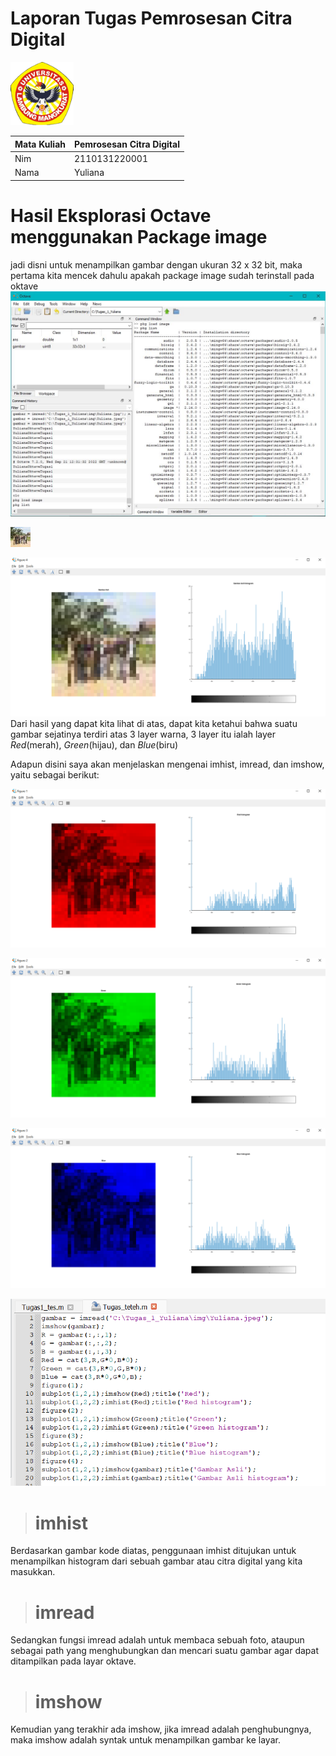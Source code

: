 # Laporan Tugas Pemrosesan Citra Digital
<img src="/Gambar/Gambar-Tugas-2/Logo-ULM.png" width="20%" height="20%">

Mata Kuliah | Pemrosesan Citra Digital
--------|--------
Nim | 2110131220001
Nama | Yuliana

# Hasil Eksplorasi Octave menggunakan Package image
jadi disni untuk menampilkan gambar dengan ukuran 32 x 32 bit, maka pertama kita mencek dahulu apakah package image sudah terinstall pada oktave
![Yuliana-1](/Gambar/Gambar-Tugas-2/Yuliana-1.JPG "package")

![Yuliana-1](/Gambar/Gambar-Tugas-2/Yulianto_32.bmp "package")

![Yuliana-1](/Gambar/Gambar-Tugas-2/Gambar32Bit.png "package")
Dari hasil yang dapat kita lihat di atas, dapat kita ketahui bahwa suatu gambar sejatinya terdiri atas 3 layer warna, 3 layer itu ialah layer _Red_(merah), _Green_(hijau), dan _Blue_(biru)

Adapun disini saya akan menjelaskan mengenai imhist, imread, dan imshow, yaitu sebagai berikut:

![Yuliana-1](/Gambar/Gambar-Tugas-2/GambarLayerMerah.png "Kode Program")

![Yuliana-1](/Gambar/Gambar-Tugas-2/GambarLayerHijau.png "Kode Program")

![Yuliana-1](/Gambar/Gambar-Tugas-2/GambarLayerBiru.png "Kode Program")

![Yuliana-1](/Gambar/Gambar-Tugas-2/Screenshot(682).png "Kode Program")

> # **imhist**
Berdasarkan gambar kode diatas, penggunaan imhist ditujukan untuk menampilkan histogram dari sebuah gambar atau citra digital yang kita masukkan.

> # **imread**
Sedangkan fungsi imread adalah untuk membaca sebuah foto, ataupun sebagai path yang menghubungkan dan mencari suatu gambar agar dapat ditampilkan pada layar oktave.

> # **imshow**
Kemudian yang terakhir ada imshow, jika imread adalah penghubungnya, maka imshow adalah syntak untuk menampilkan gambar ke layar.
